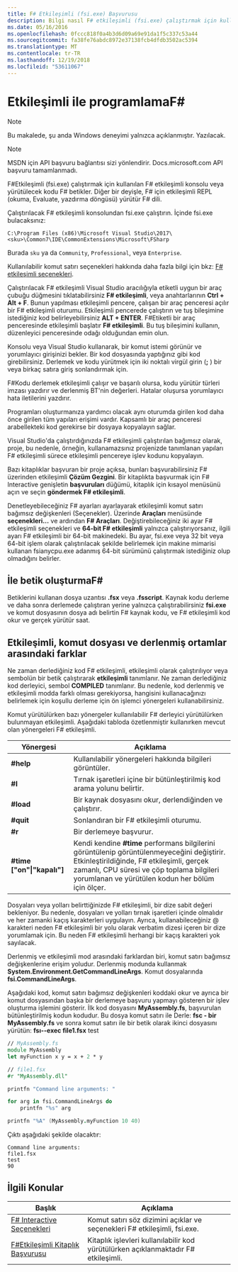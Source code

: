 ```yaml
---
title: F# Etkileşimli (fsi.exe) Başvurusu
description: Bilgi nasıl F# etkileşimli (fsi.exe) çalıştırmak için kullanılan F# etkileşimli olarak konsolda veya yürütülecek kodu F# betikler.
ms.date: 05/16/2016
ms.openlocfilehash: 0fccc818f0a4b3d6d09a69e91da1f5c337c53a44
ms.sourcegitcommit: fa38fe76abdc8972e37138fcb4dfdb3502ac5394
ms.translationtype: MT
ms.contentlocale: tr-TR
ms.lasthandoff: 12/19/2018
ms.locfileid: "53611067"
---
```

# <a name="interactive-programming-with-f"></a>Etkileşimli ile programlamaF# #

> [!NOTE]
> Bu makalede, şu anda Windows deneyimi yalnızca açıklanmıştır.  Yazılacak.

> [!NOTE]
> MSDN için API başvuru bağlantısı sizi yönlendirir.  Docs.microsoft.com API başvuru tamamlanmadı.

F#Etkileşimli (fsi.exe) çalıştırmak için kullanılan F# etkileşimli konsolu veya yürütülecek kodu F# betikler. Diğer bir deyişle, F# için etkileşimli REPL (okuma, Evaluate, yazdırma döngüsü) yürütür F# dili.

Çalıştırılacak F# etkileşimli konsolundan fsi.exe çalıştırın.  İçinde fsi.exe bulacaksınız:

```console
C:\Program Files (x86)\Microsoft Visual Studio\2017\<sku>\Common7\IDE\CommonExtensions\Microsoft\FSharp
```

Burada `sku` ya da `Community`, `Professional`, veya `Enterprise`.

Kullanılabilir komut satırı seçenekleri hakkında daha fazla bilgi için bkz: [ F# etkileşimli seçenekleri](../../language-reference/fsharp-interactive-options.md).

Çalıştırılacak F# etkileşimli Visual Studio aracılığıyla etiketli uygun bir araç çubuğu düğmesini tıklatabilirsiniz  **F# etkileşimli**, veya anahtarlarının **Ctrl + Alt + F**. Bunun yapılması etkileşimli pencere, çalışan bir araç penceresi açılır bir F# etkileşimli oturumu. Etkileşimli pencerede çalıştırın ve tuş bileşimine istediğiniz kod belirleyebilirsiniz **ALT + ENTER**. F#Etiketli bir araç penceresinde etkileşimli başlatır  **F# etkileşimli**. Bu tuş bileşimini kullanın, düzenleyici penceresinde odağı olduğundan emin olun.

Konsolu veya Visual Studio kullanarak, bir komut istemi görünür ve yorumlayıcı girişinizi bekler. Bir kod dosyasında yaptığınız gibi kod girebilirsiniz. Derlemek ve kodu yürütmek için iki noktalı virgül girin (**;** ) bir veya birkaç satıra giriş sonlandırmak için.

F#Kodu derlemek etkileşimli çalışır ve başarılı olursa, kodu yürütür türleri imzası yazdırır ve derlenmiş BT'nin değerleri. Hatalar oluşursa yorumlayıcı hata iletilerini yazdırır.

Programları oluşturmanıza yardımcı olacak aynı oturumda girilen kod daha önce girilen tüm yapıları erişimi vardır. Kapsamlı bir araç penceresi arabellekteki kod gerekirse bir dosyaya kopyalayın sağlar.

Visual Studio'da çalıştırdığınızda F# etkileşimli çalıştırılan bağımsız olarak, proje, bu nedenle, örneğin, kullanamazsınız projenizde tanımlanan yapıları F# etkileşimli sürece etkileşimli pencereye işlev kodunu kopyalayın.

Bazı kitaplıklar başvuran bir proje açıksa, bunları başvurabilirsiniz F# üzerinden etkileşimli **Çözüm Gezgini**. Bir kitaplıkta başvurmak için F# Interactive genişletin **başvuruları** düğümü, kitaplık için kısayol menüsünü açın ve seçin **göndermek F# etkileşimli**.

Denetleyebileceğiniz F# ayarları ayarlayarak etkileşimli komut satırı bağımsız değişkenleri (Seçenekler). Üzerinde **Araçları** menüsünde **seçenekleri...** ve ardından  **F# Araçları**. Değiştirebileceğiniz iki ayar F# etkileşimli seçenekleri ve **64-bit F# etkileşimli** yalnızca çalıştırıyorsanız, ilgili ayarı F# etkileşimli bir 64-bit makinedeki. Bu ayar, fsi.exe veya 32 bit veya 64-bit işlem olarak çalıştırılacak şekilde belirlemek için makine mimarisi kullanan fsianycpu.exe adanmış 64-bit sürümünü çalıştırmak istediğiniz olup olmadığını belirler.


## <a name="scripting-with-f"></a>İle betik oluşturmaF# #
Betiklerini kullanan dosya uzantısı **.fsx** veya **.fsscript**. Kaynak kodu derleme ve daha sonra derlemede çalıştıran yerine yalnızca çalıştırabilirsiniz **fsi.exe** ve komut dosyasının dosya adı belirtin F# kaynak kodu, ve F# etkileşimli kod okur ve gerçek yürütür saat.


## <a name="differences-between-the-interactive-scripting-and-compiled-environments"></a>Etkileşimli, komut dosyası ve derlenmiş ortamlar arasındaki farklar
Ne zaman derlediğiniz kod F# etkileşimli, etkileşimli olarak çalıştırılıyor veya sembolün bir betik çalıştırarak **etkileşimli** tanımlanır. Ne zaman derlediğiniz kod derleyici, sembol **COMPILED** tanımlanır. Bu nedenle, kod derlenmiş ve etkileşimli modda farklı olması gerekiyorsa, hangisini kullanacağınızı belirlemek için koşullu derleme için ön işlemci yönergeleri kullanabilirsiniz.

Komut yürütülürken bazı yönergeler kullanılabilir F# derleyici yürütülürken bulunmayan etkileşimli. Aşağıdaki tabloda özetlenmiştir kullanırken mevcut olan yönergeleri F# etkileşimli.

|Yönergesi|Açıklama|
|---------|-----------|
|**#help**|Kullanılabilir yönergeleri hakkında bilgileri görüntüler.|
|**#I**|Tırnak işaretleri içine bir bütünleştirilmiş kod arama yolunu belirtir.|
|**#load**|Bir kaynak dosyasını okur, derlendiğinden ve çalıştırır.|
|**#quit**|Sonlandıran bir F# etkileşimli oturumu.|
|**#r**|Bir derlemeye başvurur.|
|**#time ["on"&#124;"kapalı"]**|Kendi kendine **#time** performans bilgilerini görüntülenip görüntülenmeyeceğini değiştirir. Etkinleştirildiğinde, F# etkileşimli, gerçek zamanlı, CPU süresi ve çöp toplama bilgileri yorumlanan ve yürütülen kodun her bölüm için ölçer.|

Dosyaları veya yolları belirttiğinizde F# etkileşimli, bir dize sabit değeri bekleniyor. Bu nedenle, dosyaları ve yolları tırnak işaretleri içinde olmalıdır ve her zamanki kaçış karakterleri uygulayın. Ayrıca, kullanabileceğiniz @ karakteri neden F# etkileşimli bir yolu olarak verbatim dizesi içeren bir dize yorumlamak için. Bu neden F# etkileşimli herhangi bir kaçış karakteri yok sayılacak.

Derlenmiş ve etkileşimli mod arasındaki farklardan biri, komut satırı bağımsız değişkenlerine erişim yoludur. Derlenmiş modunda kullanmak **System.Environment.GetCommandLineArgs**. Komut dosyalarında **fsi.CommandLineArgs**.

Aşağıdaki kod, komut satırı bağımsız değişkenleri koddaki okur ve ayrıca bir komut dosyasından başka bir derlemeye başvuru yapmayı gösteren bir işlev oluşturma işlemini gösterir. İlk kod dosyasını **MyAssembly.fs**, başvurulan bütünleştirilmiş kodun kodudur. Bu dosya komut satırı ile Derle: **fsc - bir MyAssembly.fs** ve sonra komut satırı ile bir betik olarak ikinci dosyasını yürütün: **fsı--exec file1.fsx** test

```fsharp
// MyAssembly.fs
module MyAssembly
let myFunction x y = x + 2 * y
```

```fsharp
// file1.fsx
#r "MyAssembly.dll"

printfn "Command line arguments: "

for arg in fsi.CommandLineArgs do
    printfn "%s" arg

printfn "%A" (MyAssembly.myFunction 10 40)
```

Çıktı aşağıdaki şekilde olacaktır:

```
Command line arguments: 
file1.fsx
test
90
```

## <a name="related-topics"></a>İlgili Konular

|Başlık|Açıklama|
|-----|-----------|
|[F# Interactive Seçenekleri](../../language-reference/fsharp-interactive-options.md)|Komut satırı söz dizimini açıklar ve seçenekleri F# etkileşimli, fsi.exe.|
|[F#Etkileşimli Kitaplık Başvurusu](https://msdn.microsoft.com/visualfsharpdocs/conceptual/fsharp-interactive-library-reference)|Kitaplık işlevleri kullanılabilir kod yürütülürken açıklanmaktadır F# etkileşimli.|